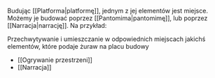 
Budując [[Platforma|platformę]], jednym z jej elementów jest miejsce. Możemy je budować poprzez [[Pantomima|pantomimę]], lub poprzez [[Narracja|narrację]]. Na przykład:

Przechwytywanie i umieszczanie w odpowiednich miejscach jakichś elementów, które podaje żuraw na placu budowy


- [[Ogrywanie przestrzeni]]
- [[Narracja]]
